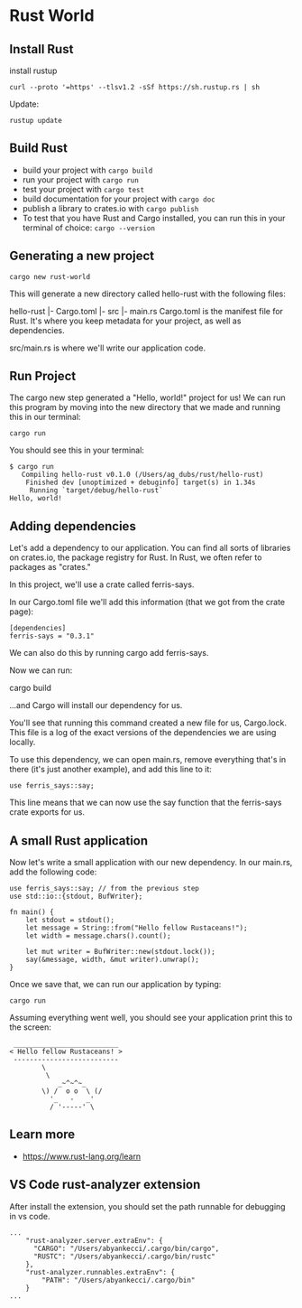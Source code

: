 
# Rust World

## Install Rust
install rustup
```
curl --proto '=https' --tlsv1.2 -sSf https://sh.rustup.rs | sh
```
Update:
```
rustup update
```

## Build Rust
- build your project with `cargo build`
- run your project with `cargo run`
- test your project with `cargo test`
- build documentation for your project with `cargo doc`
- publish a library to crates.io with `cargo publish`
- To test that you have Rust and Cargo installed, you can run this in your terminal of choice: `cargo --version`

## Generating a new project
```
cargo new rust-world
```

This will generate a new directory called hello-rust with the following files:

hello-rust
|- Cargo.toml
|- src
  |- main.rs
Cargo.toml is the manifest file for Rust. It's where you keep metadata for your project, as well as dependencies.

src/main.rs is where we'll write our application code.

## Run Project

The cargo new step generated a "Hello, world!" project for us! We can run this program by moving into the new directory that we made and running this in our terminal:
```
cargo run
```

You should see this in your terminal:
```
$ cargo run
   Compiling hello-rust v0.1.0 (/Users/ag_dubs/rust/hello-rust)
    Finished dev [unoptimized + debuginfo] target(s) in 1.34s
     Running `target/debug/hello-rust`
Hello, world!
```

## Adding dependencies

Let's add a dependency to our application. You can find all sorts of libraries on crates.io, the package registry for Rust. In Rust, we often refer to packages as "crates."

In this project, we'll use a crate called ferris-says.

In our Cargo.toml file we'll add this information (that we got from the crate page):
```
[dependencies]
ferris-says = "0.3.1"
```

We can also do this by running cargo add ferris-says.

Now we can run:

cargo build

...and Cargo will install our dependency for us.

You'll see that running this command created a new file for us, Cargo.lock. This file is a log of the exact versions of the dependencies we are using locally.

To use this dependency, we can open main.rs, remove everything that's in there (it's just another example), and add this line to it:
```
use ferris_says::say;
```
This line means that we can now use the say function that the ferris-says crate exports for us.

## A small Rust application

Now let's write a small application with our new dependency. In our main.rs, add the following code:
```
use ferris_says::say; // from the previous step
use std::io::{stdout, BufWriter};

fn main() {
    let stdout = stdout();
    let message = String::from("Hello fellow Rustaceans!");
    let width = message.chars().count();

    let mut writer = BufWriter::new(stdout.lock());
    say(&message, width, &mut writer).unwrap();
}
```
Once we save that, we can run our application by typing:
```
cargo run
```
Assuming everything went well, you should see your application print this to the screen:
```
 __________________________
< Hello fellow Rustaceans! >
 --------------------------
        \
         \
            _~^~^~_
        \) /  o o  \ (/
          '_   -   _'
          / '-----' \
```

## Learn more
- https://www.rust-lang.org/learn

## VS Code rust-analyzer extension
After install the extension, you should set the path runnable for debugging in vs code.
```
...
    "rust-analyzer.server.extraEnv": {
      "CARGO": "/Users/abyankecci/.cargo/bin/cargo",
      "RUSTC": "/Users/abyankecci/.cargo/bin/rustc"
    },
    "rust-analyzer.runnables.extraEnv": {
        "PATH": "/Users/abyankecci/.cargo/bin"
    }
...
```